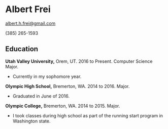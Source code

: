 # Albert Frei
albert.h.frei@gmail.com

(385) 265-1593

## Education
**Utah Valley University,**  Orem, UT. 2016 to Present. Computer Science Major.
* Currently in my sophomore year.

**Olympic High School,** Bremerton, WA. 2014 to 2016. Major.
* Graduated in June of 2016.




**Olympic College,** Bremerton, WA. 2014 to 2015. Major.
* I took classes during high school as part of the running start program in Washington state.
